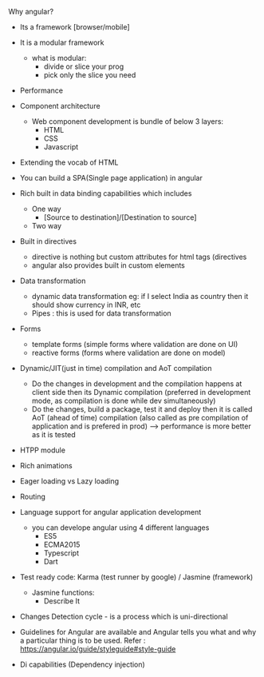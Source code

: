 Why angular?
- Its a framework [browser/mobile]

- It is a modular framework
	- what is modular:
		- divide or slice your prog
		- pick only the slice you need
		
- Performance

- Component architecture
	- Web component development is bundle of below 3 layers:
		- HTML
		- CSS
		- Javascript
	
- Extending the vocab of HTML

- You can build a SPA(Single page application) in angular

- Rich built in data binding capabilities which includes
	- One way
		- [Source to destination]/[Destination to source]
	- Two way

- Built in directives
	- directive is nothing but custom attributes for html tags (directives
	- angular also provides built in custom elements
	
- Data transformation
	- dynamic data transformation eg: if I select India as country then it should show currency in INR, etc
	- Pipes : this is used for data transformation
	
- Forms
	- template forms (simple forms where validation are done on UI)
	- reactive forms (forms where validation are done on model)
	
- Dynamic/JIT(just in time) compilation and AoT compilation
	- Do the changes in development and the compilation happens at client side then its Dynamic compilation (preferred in development mode, as compilation is done while dev simultaneously)
	- Do the changes, build a package, test it and deploy then it is called AoT (ahead of time) compilation (also called as pre compilation of application and is prefered in prod) --> performance is more better as it is tested

- HTPP module

- Rich animations

- Eager loading vs Lazy loading

- Routing

- Language support for angular application development
	- you can develope angular using 4 different languages
		- ES5
		- ECMA2015
		- Typescript
		- Dart

- Test ready code: Karma (test runner by google) / Jasmine (framework)
	- Jasmine functions:
		- Describe It

- Changes Detection cycle - is a process which is uni-directional

- Guidelines for Angular are available and Angular tells you what and why a particular thing is to be used. Refer : https://angular.io/guide/styleguide#style-guide

- Di capabilities (Dependency injection)
